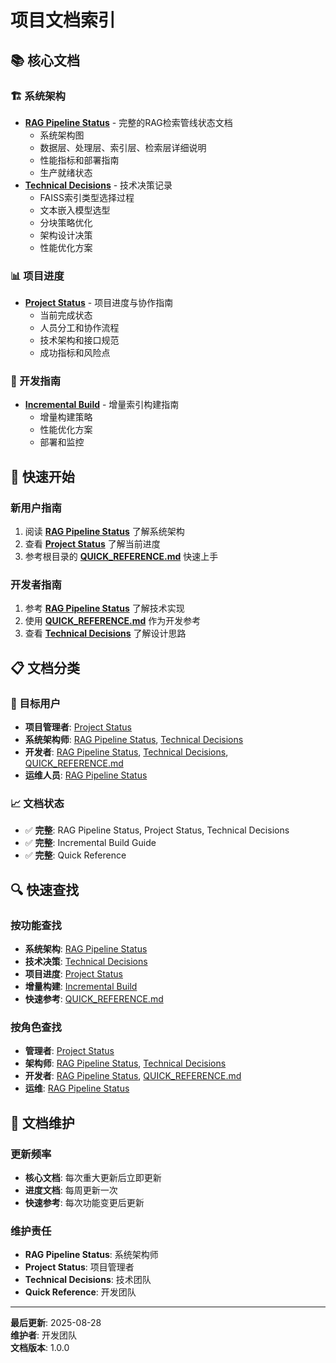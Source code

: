 # 项目文档索引

## 📚 核心文档

### 🏗️ 系统架构
- **[RAG Pipeline Status](RAG_PIPELINE_STATUS.md)** - 完整的RAG检索管线状态文档
  - 系统架构图
  - 数据层、处理层、索引层、检索层详细说明
  - 性能指标和部署指南
  - 生产就绪状态
- **[Technical Decisions](TECHNICAL_DECISIONS.md)** - 技术决策记录
  - FAISS索引类型选择过程
  - 文本嵌入模型选型
  - 分块策略优化
  - 架构设计决策
  - 性能优化方案

### 📊 项目进度
- **[Project Status](PROJECT_STATUS.md)** - 项目进度与协作指南
  - 当前完成状态
  - 人员分工和协作流程
  - 技术架构和接口规范
  - 成功指标和风险点

### 🔧 开发指南
- **[Incremental Build](INCREMENTAL_BUILD.md)** - 增量索引构建指南
  - 增量构建策略
  - 性能优化方案
  - 部署和监控

## 🚀 快速开始

### 新用户指南
1. 阅读 **[RAG Pipeline Status](RAG_PIPELINE_STATUS.md)** 了解系统架构
2. 查看 **[Project Status](PROJECT_STATUS.md)** 了解当前进度
3. 参考根目录的 **[QUICK_REFERENCE.md](../../QUICK_REFERENCE.md)** 快速上手

### 开发者指南
1. 参考 **[RAG Pipeline Status](RAG_PIPELINE_STATUS.md)** 了解技术实现
2. 使用 **[QUICK_REFERENCE.md](../../QUICK_REFERENCE.md)** 作为开发参考
3. 查看 **[Technical Decisions](TECHNICAL_DECISIONS.md)** 了解设计思路

## 📋 文档分类

### 🎯 目标用户
- **项目管理者**: [Project Status](PROJECT_STATUS.md)
- **系统架构师**: [RAG Pipeline Status](RAG_PIPELINE_STATUS.md), [Technical Decisions](TECHNICAL_DECISIONS.md)
- **开发者**: [RAG Pipeline Status](RAG_PIPELINE_STATUS.md), [Technical Decisions](TECHNICAL_DECISIONS.md), [QUICK_REFERENCE.md](../../QUICK_REFERENCE.md)
- **运维人员**: [RAG Pipeline Status](RAG_PIPELINE_STATUS.md)

### 📈 文档状态
- ✅ **完整**: RAG Pipeline Status, Project Status, Technical Decisions
- ✅ **完整**: Incremental Build Guide
- ✅ **完整**: Quick Reference

## 🔍 快速查找

### 按功能查找
- **系统架构**: [RAG Pipeline Status](RAG_PIPELINE_STATUS.md)
- **技术决策**: [Technical Decisions](TECHNICAL_DECISIONS.md)
- **项目进度**: [Project Status](PROJECT_STATUS.md)
- **增量构建**: [Incremental Build](INCREMENTAL_BUILD.md)
- **快速参考**: [QUICK_REFERENCE.md](../../QUICK_REFERENCE.md)

### 按角色查找
- **管理者**: [Project Status](PROJECT_STATUS.md)
- **架构师**: [RAG Pipeline Status](RAG_PIPELINE_STATUS.md), [Technical Decisions](TECHNICAL_DECISIONS.md)
- **开发者**: [RAG Pipeline Status](RAG_PIPELINE_STATUS.md), [QUICK_REFERENCE.md](../../QUICK_REFERENCE.md)
- **运维**: [RAG Pipeline Status](RAG_PIPELINE_STATUS.md)

## 📝 文档维护

### 更新频率
- **核心文档**: 每次重大更新后立即更新
- **进度文档**: 每周更新一次
- **快速参考**: 每次功能变更后更新

### 维护责任
- **RAG Pipeline Status**: 系统架构师
- **Project Status**: 项目管理者
- **Technical Decisions**: 技术团队
- **Quick Reference**: 开发团队

---

**最后更新**: 2025-08-28  
**维护者**: 开发团队  
**文档版本**: 1.0.0 